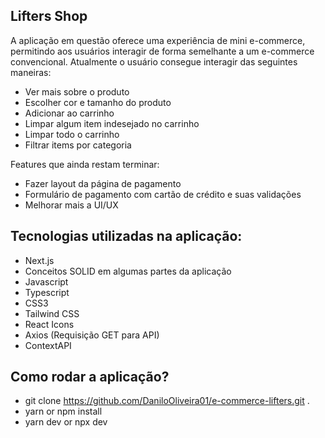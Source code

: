 ## Lifters Shop

A aplicação em questão oferece uma experiência de mini e-commerce, permitindo aos usuários interagir de forma semelhante a um e-commerce convencional.
Atualmente o usuário consegue interagir das seguintes maneiras:

- Ver mais sobre o produto
- Escolher cor e tamanho do produto
- Adicionar ao carrinho
- Limpar algum item indesejado no carrinho
- Limpar todo o carrinho
- Filtrar items por categoria

Features que ainda restam terminar:

- Fazer layout da página de pagamento
- Formulário de pagamento com cartão de crédito e suas validações
- Melhorar mais a UI/UX

## Tecnologias utilizadas na aplicação:

- Next.js
- Conceitos SOLID em algumas partes da aplicação
- Javascript
- Typescript
- CSS3
- Tailwind CSS
- React Icons
- Axios (Requisição GET para API)
- ContextAPI

## Como rodar a aplicação?

- git clone https://github.com/DaniloOliveira01/e-commerce-lifters.git .
- yarn or npm install
- yarn dev or npx dev
